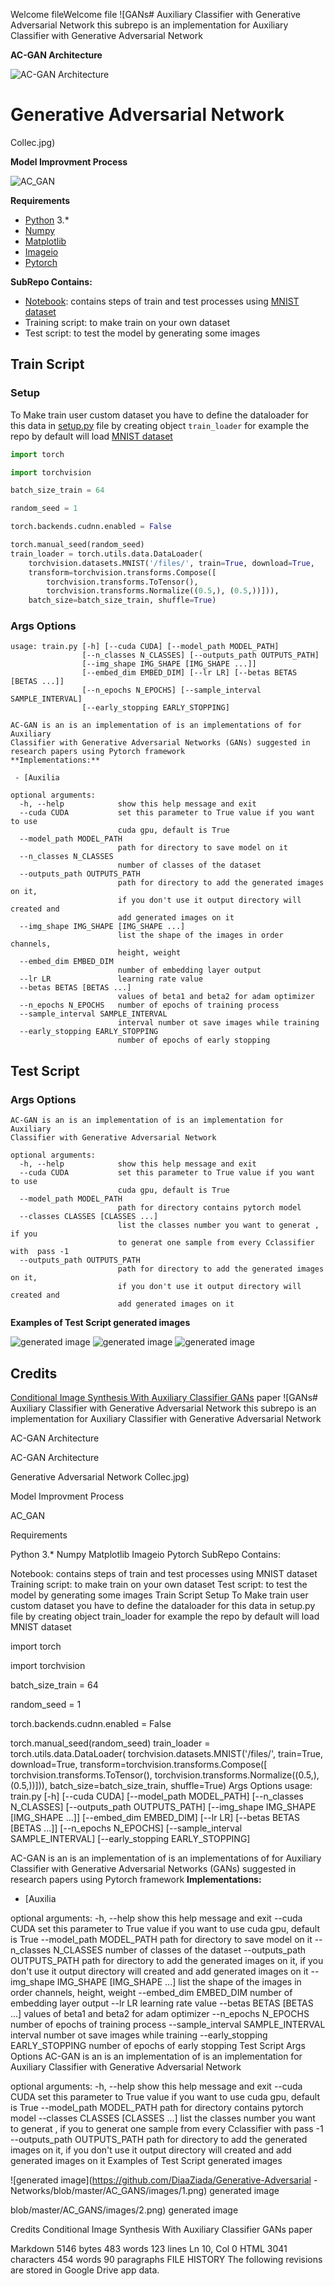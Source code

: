 
Welcome fileWelcome file
![GANs# Auxiliary Classifier with Generative Adversarial Network
this subrepo is an implementation for Auxiliary Classifier with Generative Adversarial Network

**AC-GAN Architecture**

![AC-GAN Architecture](https://github.com/DiaaZiada/Generative-Adversarial-Networks/blob/master/AC_GANS/images/acgans.jpg)

# Generative Adversarial Network
Collec.jpg)

**Model Improvment Process**

![AC_GAN](https://github.com/DiaaZiada/Generative-Adversarial-Networks/blob/master/AC_GANS/images/AC_GAN.gif)

****Requirements****
 - [Python](https://www.python.org/) 3.*
 - [Numpy](http://www.numpy.org/)
 - [Matplotlib](https://matplotlib.org)
 - [Imageio](https://pypi.org/project/imageio/)
 - [Pytorch](https://pytorch.org/)
 
**SubRepo Contains:**

 - [Notebook](https://github.com/DiaaZiada/Generative-Adversarial-Networks/blob/master/AC_GANS/AC_GAN.ipynb): contains steps of train and test processes using [MNIST dataset](http://yann.lecun.com/exdb/mnist/)
 - Training script: to make train on your own dataset
 - Test script: to test the model by generating some images

## Train Script
### Setup
To Make train user custom dataset you have to define the dataloader for this data in [setup.py](https://github.com/DiaaZiada/Generative-Adversarial-Networks/blob/master/AC_GANS/setup.py) file by creating object `train_loader`
for example the repo by default will load [MNIST dataset](http://yann.lecun.com/exdb/mnist/)
```py
import torch

import torchvision

batch_size_train = 64

random_seed = 1

torch.backends.cudnn.enabled = False

torch.manual_seed(random_seed)
train_loader = torch.utils.data.DataLoader(
	torchvision.datasets.MNIST('/files/', train=True, download=True,
	transform=torchvision.transforms.Compose([
		torchvision.transforms.ToTensor(),
		torchvision.transforms.Normalize((0.5,), (0.5,))])),
	batch_size=batch_size_train, shuffle=True)
```
### Args Options
```
usage: train.py [-h] [--cuda CUDA] [--model_path MODEL_PATH]
                [--n_classes N_CLASSES] [--outputs_path OUTPUTS_PATH]
                [--img_shape IMG_SHAPE [IMG_SHAPE ...]]
                [--embed_dim EMBED_DIM] [--lr LR] [--betas BETAS [BETAS ...]]
                [--n_epochs N_EPOCHS] [--sample_interval SAMPLE_INTERVAL]
                [--early_stopping EARLY_STOPPING]

AC-GAN is an is an implementation of is an implementations of for Auxiliary
Classifier with Generative Adversarial Networks (GANs) suggested in research papers using Pytorch framework
**Implementations:**

 - [Auxilia

optional arguments:
  -h, --help            show this help message and exit
  --cuda CUDA           set this parameter to True value if you want to use
                        cuda gpu, default is True
  --model_path MODEL_PATH
                        path for directory to save model on it
  --n_classes N_CLASSES
                        number of classes of the dataset
  --outputs_path OUTPUTS_PATH
                        path for directory to add the generated images on it,
                        if you don't use it output directory will created and
                        add generated images on it
  --img_shape IMG_SHAPE [IMG_SHAPE ...]
                        list the shape of the images in order channels,
                        height, weight
  --embed_dim EMBED_DIM
                        number of embedding layer output
  --lr LR               learning rate value
  --betas BETAS [BETAS ...]
                        values of beta1 and beta2 for adam optimizer
  --n_epochs N_EPOCHS   number of epochs of training process
  --sample_interval SAMPLE_INTERVAL
                        interval number ot save images while training
  --early_stopping EARLY_STOPPING
                        number of epochs of early stopping
```

## Test Script
### Args Options
```
AC-GAN is an is an implementation of is an implementation for Auxiliary
Classifier with Generative Adversarial Network

optional arguments:
  -h, --help            show this help message and exit
  --cuda CUDA           set this parameter to True value if you want to use
                        cuda gpu, default is True
  --model_path MODEL_PATH
                        path for directory contains pytorch model
  --classes CLASSES [CLASSES ...]
                        list the classes number you want to generat , if you
                        to generat one sample from every Cclassifier with  pass -1
  --outputs_path OUTPUTS_PATH
                        path for directory to add the generated images on it,
                        if you don't use it output directory will created and
                        add generated images on it
```
**Examples of Test Script generated images**

![generated image](https://github.com/DiaaZiada/Generative-Adversarial-Networks/blob/master/AC_GANS/images/1.png)
![generated image](https://github.com/DiaaZiada/Generative-Adversarial-Networks/blob/master/AC_GANS/images/2.png)
![generated image](https://github.com/DiaaZiada/Generative-Adversarial-Networks/blob/master/AC_GANS/images/3.png)

## Credits
[Conditional Image Synthesis With Auxiliary Classifier GANs](https://arxiv.org/abs/1610.09585) paper
[]()
![GANs# Auxiliary Classifier with Generative Adversarial Network
this subrepo is an implementation for Auxiliary Classifier with Generative Adversarial Network

AC-GAN Architecture

AC-GAN Architecture

Generative Adversarial Network
Collec.jpg)

Model Improvment Process

AC_GAN

Requirements

Python 3.*
Numpy
Matplotlib
Imageio
Pytorch
SubRepo Contains:

Notebook: contains steps of train and test processes using MNIST dataset
Training script: to make train on your own dataset
Test script: to test the model by generating some images
Train Script
Setup
To Make train user custom dataset you have to define the dataloader for this data in setup.py file by creating object train_loader
for example the repo by default will load MNIST dataset

import torch

import torchvision

batch_size_train = 64

random_seed = 1

torch.backends.cudnn.enabled = False

torch.manual_seed(random_seed)
train_loader = torch.utils.data.DataLoader(
	torchvision.datasets.MNIST('/files/', train=True, download=True,
	transform=torchvision.transforms.Compose([
		torchvision.transforms.ToTensor(),
		torchvision.transforms.Normalize((0.5,), (0.5,))])),
	batch_size=batch_size_train, shuffle=True)
Args Options
usage: train.py [-h] [--cuda CUDA] [--model_path MODEL_PATH]
                [--n_classes N_CLASSES] [--outputs_path OUTPUTS_PATH]
                [--img_shape IMG_SHAPE [IMG_SHAPE ...]]
                [--embed_dim EMBED_DIM] [--lr LR] [--betas BETAS [BETAS ...]]
                [--n_epochs N_EPOCHS] [--sample_interval SAMPLE_INTERVAL]
                [--early_stopping EARLY_STOPPING]

AC-GAN is an is an implementation of is an implementations of for Auxiliary
Classifier with Generative Adversarial Networks (GANs) suggested in research papers using Pytorch framework
**Implementations:**

 - [Auxilia

optional arguments:
  -h, --help            show this help message and exit
  --cuda CUDA           set this parameter to True value if you want to use
                        cuda gpu, default is True
  --model_path MODEL_PATH
                        path for directory to save model on it
  --n_classes N_CLASSES
                        number of classes of the dataset
  --outputs_path OUTPUTS_PATH
                        path for directory to add the generated images on it,
                        if you don't use it output directory will created and
                        add generated images on it
  --img_shape IMG_SHAPE [IMG_SHAPE ...]
                        list the shape of the images in order channels,
                        height, weight
  --embed_dim EMBED_DIM
                        number of embedding layer output
  --lr LR               learning rate value
  --betas BETAS [BETAS ...]
                        values of beta1 and beta2 for adam optimizer
  --n_epochs N_EPOCHS   number of epochs of training process
  --sample_interval SAMPLE_INTERVAL
                        interval number ot save images while training
  --early_stopping EARLY_STOPPING
                        number of epochs of early stopping
Test Script
Args Options
AC-GAN is an is an implementation of is an implementation for Auxiliary
Classifier with Generative Adversarial Network

optional arguments:
  -h, --help            show this help message and exit
  --cuda CUDA           set this parameter to True value if you want to use
                        cuda gpu, default is True
  --model_path MODEL_PATH
                        path for directory contains pytorch model
  --classes CLASSES [CLASSES ...]
                        list the classes number you want to generat , if you
                        to generat one sample from every Cclassifier with  pass -1
  --outputs_path OUTPUTS_PATH
                        path for directory to add the generated images on it,
                        if you don't use it output directory will created and
                        add generated images on it
Examples of Test Script generated images

![generated image](https://github.com/DiaaZiada/Generative-Adversarial -Networks/blob/master/AC_GANS/images/1.png)
generated image

blob/master/AC_GANS/images/2.png)
generated image

Credits
Conditional Image Synthesis With Auxiliary Classifier GANs paper

Markdown 5146 bytes 483 words 123 lines Ln 10, Col 0 HTML 3041 characters 454 words 90 paragraphs
FILE HISTORY
The following revisions are stored in Google Drive app data.
